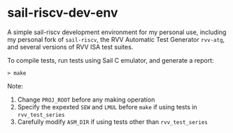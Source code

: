# sail-riscv-dev-env

A simple sail-riscv development environment for my personal use, 
including my personal fork of `sail-riscv`, the RVV Automatic Test Generator `rvv-atg`,
and several versions of RVV ISA test suites.

To compile tests, run tests using Sail C emulator, and generate a report:
```
> make
```

Note: 
1. Change `PROJ_ROOT` before any making operation
2. Specify the expexted `SEW` and `LMUL` before `make` if using tests in `rvv_test_series`
3. Carefully modify `ASM_DIR` if using tests other than `rvv_test_series`
